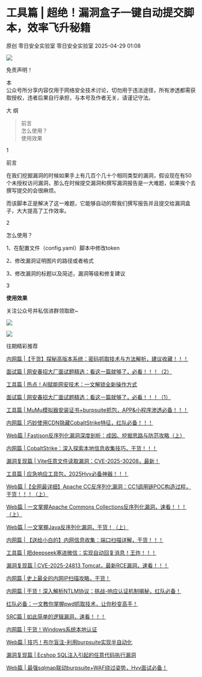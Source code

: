 #  工具篇 | 超绝！漏洞盒子一键自动提交脚本，效率飞升秘籍   
原创 零日安全实验室  零日安全实验室   2025-04-29 01:08  
  
![](https://mmbiz.qpic.cn/sz_mmbiz_png/MicZ6Q9ZW0xBVhibuA6QU8xlWXVpEfIOfU2QYnQcUYev9LcTz9FK3XibYfiaKg25qNxibdR0F9fDqNOVcrh0vCDL6pA/640?wx_fmt=png&from=appmsg "")  
  
  
  
免责声明！  
  
本  
公众号所分享内容仅用于网络安全技术讨论，切勿用于违法途径，所有渗透都需获取授权，违者后果自行承担，与本号及作者无关，请谨记守法。  
  
  
  
  
大 纲  
  
> 前言  
> 怎么使用？  
> 使用效果  
  
  
1  
  
前言  
  
在我们挖掘漏洞的时候如果手上有几百个几十个相同类型的漏洞，假设现在有50个未授权访问漏洞，那么在时候提交漏洞和撰写漏洞报告是一大难题，如果挨个去撰写提交的会很麻烦。  
  
而该脚本正是解决了这一难题，它能够自动的帮我们撰写报告并且提交给漏洞盒子，大大提高了工作效率。  
  
2  
  
怎么使用？  
  
1、在配置文件（config.yaml）脚本中修改token  
  
2、修改漏洞证明图片的路径或者格式  
  
3、修改漏洞的标题以及简述，漏洞等级和修复建议  
  
3  
  
**使用效果**  
  
  
关注公众号并私信进群领取欧~  
  
  
![](https://mmbiz.qpic.cn/sz_mmbiz_png/MicZ6Q9ZW0xBVhibuA6QU8xlWXVpEfIOfUAnQEmHzEypsfwZcwewHulavibhnZ424rE9r7lrIQjNFibUKU0oH4xSgQ/640?wx_fmt=png&from=appmsg "")  
  
  
![](https://mmbiz.qpic.cn/sz_mmbiz_gif/MicZ6Q9ZW0xBVhibuA6QU8xlWXVpEfIOfUAJPXvVDHzqdPPXAAuMXwMdHtj6EBiaQaoqQGfzFODpichALj18MlZicug/640?wx_fmt=gif&from=appmsg "")  
  
  
往期精彩推荐  
  
[内网篇 |【干货】探秘高版本系统：密码抓取技术与方法解析，建议收藏！！！](http://mp.weixin.qq.com/s?__biz=Mzk3NTQwMDY1NA==&mid=2247485131&idx=1&sn=d7167f5bc26a5a0814f6338117181bcb&chksm=c4cd7d6af3baf47c12703bf32349f2ca4e72cc6751363ccd06022ef236f5f843aff19d659f52&scene=21#wechat_redirect)  
  
  
[面试篇 | 网安春招大厂面试题精选：看这一篇就够了，必看！！！（2）](http://mp.weixin.qq.com/s?__biz=Mzk3NTQwMDY1NA==&mid=2247485023&idx=1&sn=a608bd16bd38eef31e0aff94b1247a7c&chksm=c4cd7dfef3baf4e808a0deac3931797800f0f53cfb76979c43f6bb5b0fc11418aeee691c0491&scene=21#wechat_redirect)  
  
  
[工具篇 | 热点！AI赋能网安技术：一文解锁全新操作方式](http://mp.weixin.qq.com/s?__biz=Mzk3NTQwMDY1NA==&mid=2247485005&idx=1&sn=424cde7ac0c6726f6ccba9b48efe33ba&chksm=c4cd7decf3baf4faa3a8fa31cf76bde4b2f554fb6366bbb0e5ae8e0fe6d6cc8ecea2d01a53a2&scene=21#wechat_redirect)  
  
  
[面试篇 | 网安春招大厂面试题精选：看这一篇就够了，必看！！！（1）](http://mp.weixin.qq.com/s?__biz=Mzk3NTQwMDY1NA==&mid=2247484973&idx=1&sn=1031ca1a9e1d3e4a932f6bdc08097a0d&chksm=c4cd7d8cf3baf49a7d7008920f506be79291ca872819f5fdba9aaf9abb3ef02df8301d232109&scene=21#wechat_redirect)  
  
  
[工具篇 | MuMu模拟器安装证书+burpsuite抓包，APP&小程序渗透必备！！！](http://mp.weixin.qq.com/s?__biz=Mzk3NTQwMDY1NA==&mid=2247484601&idx=1&sn=93a52940fb9cda679eb4bf39e136d369&chksm=c4cd7f18f3baf60ec1faaf6cd5dd0c1144a2b0bda4bd5f88cf1f70ab5efdd2d190df62f7a450&scene=21#wechat_redirect)  
  
  
[内网篇 | 巧妙使用CDN隐藏CobaltStrike特征，红队必备！！！](http://mp.weixin.qq.com/s?__biz=Mzk3NTQwMDY1NA==&mid=2247484564&idx=1&sn=77f57d3bbac771e588a78da0e62d3349&chksm=c4cd7f35f3baf62348bbcf96a634597e58b00d6d6ca4c193d04b61a9c8d6fd0a68498d038269&scene=21#wechat_redirect)  
  
  
[Web篇 | Fastjson反序列化漏洞深度剖析：成因、挖掘思路与防范攻略（上）](http://mp.weixin.qq.com/s?__biz=Mzk3NTQwMDY1NA==&mid=2247484531&idx=1&sn=7b7d08f7213874ca293011ef8cc98a7d&chksm=c4cd7fd2f3baf6c49282d3888630a11333ff5b0e57525fd22fc695e4da8a93f6c8055378e4d9&scene=21#wechat_redirect)  
  
  
[内网篇 | CobaltStrike：深入探索本地信息收集技巧，干货！！！](http://mp.weixin.qq.com/s?__biz=Mzk3NTQwMDY1NA==&mid=2247484422&idx=1&sn=fac04db654c085eb9289b411faf82a84&chksm=c4cd7fa7f3baf6b19558ac1e94511d9b589be8d06b7c54ff6edbbae3baa78bb1d061b8f34320&scene=21#wechat_redirect)  
  
  
[漏洞复现篇 | Vite任意文件读取漏洞：CVE-2025-30208，最新！](http://mp.weixin.qq.com/s?__biz=Mzk3NTQwMDY1NA==&mid=2247484366&idx=1&sn=8f74d77f7f7357fe1ca951471fb0a03c&chksm=c4cd786ff3baf179d64dfb98aaf9a5a992572a1c1f467ce207f01f5c21aa9e3e2a7699c2d390&scene=21#wechat_redirect)  
  
  
[工具篇 | 应急响应工具包，2025Hvv必备神器！！！](http://mp.weixin.qq.com/s?__biz=Mzk3NTQwMDY1NA==&mid=2247484242&idx=1&sn=654801a09da69a2b6467ad74066f7a23&chksm=c4cd78f3f3baf1e580d2047ae87565b189e2296091181310dd071d04203986d110eb930db3b8&scene=21#wechat_redirect)  
  
  
[Web篇 |【全网最详细】Apache CC反序列化漏洞：CC1调用链POC构造过程，干货！！！（上）](http://mp.weixin.qq.com/s?__biz=Mzk3NTQwMDY1NA==&mid=2247484306&idx=1&sn=50e69fcef563f3873d7be4b116ef6fff&chksm=c4cd7833f3baf1258c21e12726d7390e2bdb8fdc3b60caa118c87cf85a2337a0581f7f198e0d&scene=21#wechat_redirect)  
  
  
[Web篇 | 一文掌握Apache Commons Collections反序列化漏洞，速看！！！（上）](http://mp.weixin.qq.com/s?__biz=Mzk3NTQwMDY1NA==&mid=2247484224&idx=1&sn=a9e9fa2b8726f6e7d464db9e4fb770d5&chksm=c4cd78e1f3baf1f7c99c20481ea73257d84255f0a722ee75d3b6bb46ebd94f4ebaad114add2c&scene=21#wechat_redirect)  
  
  
[Web篇 | 一文掌握Java反序列化漏洞，干货！（上）](http://mp.weixin.qq.com/s?__biz=Mzk3NTQwMDY1NA==&mid=2247484143&idx=1&sn=4e41463a1d67c52d98086cdb7e669d87&chksm=c4cd794ef3baf058a19b88b73b7bbbb59647afcdd1dce5e30ef162c504b94980e3f57e969291&scene=21#wechat_redirect)  
  
  
[内网篇 | 【送给小白的】内网信息收集：端口扫描详解，干货！！！](http://mp.weixin.qq.com/s?__biz=Mzk3NTQwMDY1NA==&mid=2247484038&idx=1&sn=3b827ae51c9d5434286f988e73fd1cc6&chksm=c4cd7927f3baf031ee942a99524d4b85c45275f9b5db99002f034517f88c96e5a4c7a39b1cec&scene=21#wechat_redirect)  
  
  
[工具篇 | 把deepseek塞进微信：实现自动回复消息！王炸！！！](http://mp.weixin.qq.com/s?__biz=Mzk3NTQwMDY1NA==&mid=2247484067&idx=1&sn=f9ee4df873cfb533362d8b34c05e029a&chksm=c4cd7902f3baf014a045413eb15f889206053230ce22abe452fe2ed35f8cf08dc36d07dec057&scene=21#wechat_redirect)  
  
  
[漏洞复现篇 | CVE-2025-24813 Tomcat，最新RCE漏洞，速看！！！](http://mp.weixin.qq.com/s?__biz=Mzk3NTQwMDY1NA==&mid=2247484013&idx=1&sn=eeaeb65063f273191256799df00f72e7&chksm=c4cd79ccf3baf0da1ec8b93ff08a2bd94507517f99acbc26665e8c3e5431218ea9deab036d0c&scene=21#wechat_redirect)  
  
  
[内网篇 | 史上最全的内网IP扫描攻略，干货！](http://mp.weixin.qq.com/s?__biz=Mzk3NTQwMDY1NA==&mid=2247483973&idx=1&sn=2695c6362347532c1e7d0661083aed06&chksm=c4cd79e4f3baf0f2236b0861775c8fbcaca94337628e5a2a47a008db8dd053796f98dbee12ed&scene=21#wechat_redirect)  
  
  
[内网篇 | 干货！深入解析NTLM协议：挑战-响应认证机制揭秘，红队必备！](http://mp.weixin.qq.com/s?__biz=Mzk3NTQwMDY1NA==&mid=2247483943&idx=1&sn=5c1ae9d03e36744dc30b6953dbb99f71&chksm=c4cd7986f3baf0909a70df8b2959ed6d54e9e6bc21cf721a41d0d1f3f526dbec3d10f949916b&scene=21#wechat_redirect)  
  
  
[红队必备：一文教你掌握pwd抓取技术，让你秒变高手！](http://mp.weixin.qq.com/s?__biz=Mzk3NTQwMDY1NA==&mid=2247483834&idx=1&sn=6447704059712e67ed4923b95462b336&chksm=c4cd7a1bf3baf30d868fac4ba6ae0ebe43e54ec64133d98fe63afe2a3635f01fdad091aaa994&scene=21#wechat_redirect)  
  
  
[SRC篇 | 如此简单的逻辑漏洞，速看！！！](http://mp.weixin.qq.com/s?__biz=Mzk3NTQwMDY1NA==&mid=2247483764&idx=1&sn=91a19aa1c243a20a06f4a25279577dac&chksm=c4cd7ad5f3baf3c3601dcb326f622615ad9ab20f6c936adb9320d650efa0314dc667eace3dd2&scene=21#wechat_redirect)  
  
  
[内网篇 | 干货！Windows系统本地认证](http://mp.weixin.qq.com/s?__biz=Mzk3NTQwMDY1NA==&mid=2247483744&idx=1&sn=bac6aa7f4ceff25a48dd82af551f1069&chksm=c4cd7ac1f3baf3d702c046875602cc14873d0f9b4942c9a0359d5eb70a490ecc884026cb275c&scene=21#wechat_redirect)  
  
  
[Web篇 | 技巧！布尔盲注-利用burpsuite实现半自动化](http://mp.weixin.qq.com/s?__biz=Mzk3NTQwMDY1NA==&mid=2247483687&idx=1&sn=e5c92d434ba5aaa1af2b4a295d742126&chksm=c4cd7a86f3baf390d2b385ab0475a70ef0f56d0f4538d17a186a0d06af14d0c2403157649931&scene=21#wechat_redirect)  
  
  
[漏洞复现篇 | Ecshop SQL注入引起的任意代码执行漏洞](http://mp.weixin.qq.com/s?__biz=Mzk3NTQwMDY1NA==&mid=2247483716&idx=1&sn=90b4cab022a7b1f8dfcbfc4e07223248&chksm=c4cd7ae5f3baf3f31f4007a5623dc524378cdd39a05f655e617de5f4005abe5e8bd70fda3f8d&scene=21#wechat_redirect)  
  
  
[Web篇 | 最强sqlmap联动burpsuite+WAF绕过姿势，Hvv面试必备！](http://mp.weixin.qq.com/s?__biz=Mzk3NTQwMDY1NA==&mid=2247483898&idx=1&sn=ce2f4bed8142958c1ed451fb59afac8a&chksm=c4cd7a5bf3baf34d58a6b334893de1c2d274820e2d40e7c057f182bad558bc3cba2e019d9916&scene=21#wechat_redirect)  
  
  

